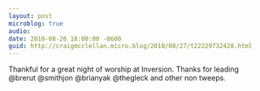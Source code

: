 ```yaml
---
layout: post
microblog: true
audio: 
date: 2010-08-26 18:00:00 -0600
guid: http://craigmcclellan.micro.blog/2010/08/27/t22229732428.html
---
```

Thankful for a great night of worship at Inversion. Thanks for leading @brerut @smithjon @brianyak @thegleck and other non tweeps.

